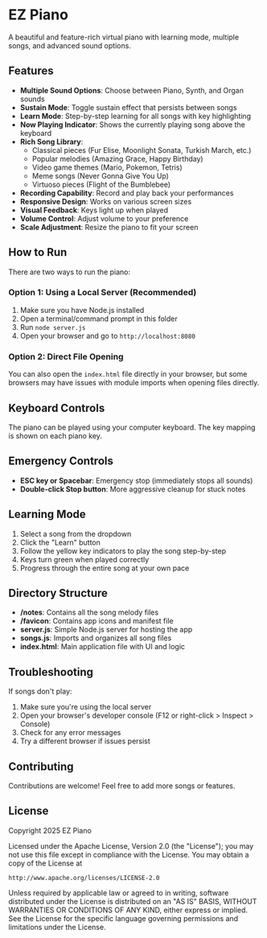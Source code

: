 # EZ Piano

A beautiful and feature-rich virtual piano with learning mode, multiple songs, and advanced sound options.

## Features

- **Multiple Sound Options**: Choose between Piano, Synth, and Organ sounds
- **Sustain Mode**: Toggle sustain effect that persists between songs
- **Learn Mode**: Step-by-step learning for all songs with key highlighting
- **Now Playing Indicator**: Shows the currently playing song above the keyboard
- **Rich Song Library**: 
  - Classical pieces (Fur Elise, Moonlight Sonata, Turkish March, etc.)
  - Popular melodies (Amazing Grace, Happy Birthday)
  - Video game themes (Mario, Pokemon, Tetris)
  - Meme songs (Never Gonna Give You Up)
  - Virtuoso pieces (Flight of the Bumblebee)
- **Recording Capability**: Record and play back your performances
- **Responsive Design**: Works on various screen sizes
- **Visual Feedback**: Keys light up when played
- **Volume Control**: Adjust volume to your preference
- **Scale Adjustment**: Resize the piano to fit your screen

## How to Run

There are two ways to run the piano:

### Option 1: Using a Local Server (Recommended)

1. Make sure you have Node.js installed
2. Open a terminal/command prompt in this folder
3. Run `node server.js`
4. Open your browser and go to `http://localhost:8080`

### Option 2: Direct File Opening

You can also open the `index.html` file directly in your browser, but some browsers may have issues with module imports when opening files directly.

## Keyboard Controls

The piano can be played using your computer keyboard. The key mapping is shown on each piano key.

## Emergency Controls

- **ESC key or Spacebar**: Emergency stop (immediately stops all sounds)
- **Double-click Stop button**: More aggressive cleanup for stuck notes

## Learning Mode

1. Select a song from the dropdown
2. Click the "Learn" button
3. Follow the yellow key indicators to play the song step-by-step
4. Keys turn green when played correctly
5. Progress through the entire song at your own pace

## Directory Structure

- **/notes**: Contains all the song melody files
- **/favicon**: Contains app icons and manifest file
- **server.js**: Simple Node.js server for hosting the app
- **songs.js**: Imports and organizes all song files
- **index.html**: Main application file with UI and logic

## Troubleshooting

If songs don't play:

1. Make sure you're using the local server
2. Open your browser's developer console (F12 or right-click > Inspect > Console)
3. Check for any error messages
4. Try a different browser if issues persist

## Contributing

Contributions are welcome! Feel free to add more songs or features.

## License

Copyright 2025 EZ Piano

Licensed under the Apache License, Version 2.0 (the "License");
you may not use this file except in compliance with the License.
You may obtain a copy of the License at

    http://www.apache.org/licenses/LICENSE-2.0

Unless required by applicable law or agreed to in writing, software
distributed under the License is distributed on an "AS IS" BASIS,
WITHOUT WARRANTIES OR CONDITIONS OF ANY KIND, either express or implied.
See the License for the specific language governing permissions and
limitations under the License. 
